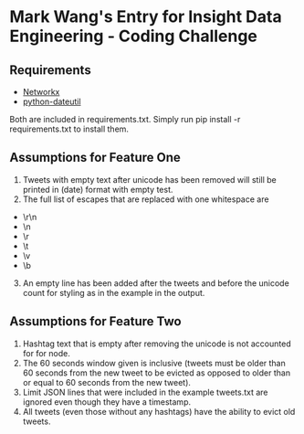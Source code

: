 Mark Wang's Entry for Insight Data Engineering - Coding Challenge
===========================================================
 

## Requirements

* [Networkx](https://networkx.github.io/)
* [python-dateutil](https://pypi.python.org/pypi/python-dateutil)

Both are included in requirements.txt. Simply run pip install -r requirements.txt to install them. 

## Assumptions for Feature One

1. Tweets with empty text after unicode has been removed will still be printed in <text> (date) format with empty test.
2. The full list of escapes that are replaced with one whitespace are
  * \r\n
  * \n
  * \r
  * \t
  * \v
  * \b
3. An empty line has been added after the tweets and before the unicode count for styling as in the example in the output.

## Assumptions for Feature Two

1. Hashtag text that is empty after removing the unicode is not accounted for for node. 
2. The 60 seconds window given is inclusive (tweets must be older than 60 seconds from the new tweet to be evicted as opposed to older than or equal to 60 seconds from the new tweet).
3. Limit JSON lines that were included in the example tweets.txt are ignored even though they have a timestamp.
4. All tweets (even those without any hashtags) have the ability to evict old tweets. 